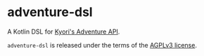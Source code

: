 # adventure-dsl

A Kotlin DSL for [Kyori's Adventure API](https://github.com/KyoriPowered/adventure).

`adventure-dsl` is released under the terms of the [AGPLv3 license](LICENSE).
